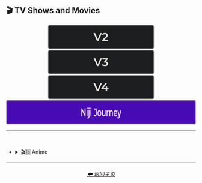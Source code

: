 <h2>🎬 TV Shows and Movies</h2>

<div align="center">

[<img src="/Images/Repo_Parts/Buttons/Version_Buttons/button_version_V2_inactive_third.webp?raw=true" alt="MidJourney V2" height="64" />](/Pages/MJ_V2/Style_Pages/Sphere/TV_and_Movies.md)
[<img src="/Images/Repo_Parts/Buttons/Version_Buttons/button_version_V3_inactive_third.webp?raw=true" alt="MidJourney V3" height="64" />](/Pages/MJ_V3/Style_Pages/Just_The_Style/TV_and_Movies.md)
[<img src="/Images/Repo_Parts/Buttons/Version_Buttons/button_version_V4_inactive_third.webp?raw=true" alt="MidJourney V4" height="64" />](/Pages/MJ_V4/Style_Pages/Just_The_Style/TV_and_Movies.md)
<br>
[<img src="/Images/Repo_Parts/Buttons/Version_Buttons/button_version_niji_active_full.webp?raw=true" alt="Niji Journey" height="64" />](/Pages/Niji_Journey/Style_Pages/TV_and_Movies.md)


</div>

<hr>
<br>


- <details><summary>🎬🈯 Anime</summary><p><div align="center">

	| Akira | Attack on Titan | Bakuman |
	| :-: | :-: | :-: |
	| <img src="/Images/Niji_Journey/MidJourney_Styles/Akira.webp?raw=true" width="256" /> | <img src="/Images/Niji_Journey/MidJourney_Styles/Attack_on_Titan.webp?raw=true" width="256" /> | <img src="/Images/Niji_Journey/MidJourney_Styles/Bakuman.webp?raw=true" width="256" /> |
	
	<br>

	| Code Geass | Cowboy Bebop | Death Note |
	| :-: | :-: | :-: |
	| <img src="/Images/Niji_Journey/MidJourney_Styles/Code_Geass.webp?raw=true" width="256" /> | <img src="/Images/Niji_Journey/MidJourney_Styles/Cowboy_Bebop.webp?raw=true" width="256" /> | <img src="/Images/Niji_Journey/MidJourney_Styles/Death_Note.webp?raw=true" width="256" /> |
	
	<br>

	| Detective Conan | Dr Stone | Dragon Ball Z |
	| :-: | :-: | :-: |
	| <img src="/Images/Niji_Journey/MidJourney_Styles/Detective_Conan.webp?raw=true" width="256" /> | <img src="/Images/Niji_Journey/MidJourney_Styles/Dr_Stone.webp?raw=true" width="256" /> | <img src="/Images/Niji_Journey/MidJourney_Styles/Dragon_Ball_Z.webp?raw=true" width="256" /> |
	
	<br>

	| Fullmetal Alchemist | Gintama | Great Teacher Onizuka |
	| :-: | :-: | :-: |
	| <img src="/Images/Niji_Journey/MidJourney_Styles/Fullmetal_Alchemist.webp?raw=true" width="256" /> | <img src="/Images/Niji_Journey/MidJourney_Styles/Gintama.webp?raw=true" width="256" /> | <img src="/Images/Niji_Journey/MidJourney_Styles/Great_Teacher_Onizuka.webp?raw=true" width="256" /> |
	
	<br>

	| Gurren Lagann | Haikyu | Hajime no Ippo |
	| :-: | :-: | :-: |
	| <img src="/Images/Niji_Journey/MidJourney_Styles/Gurren_Lagann.webp?raw=true" width="256" /> | <img src="/Images/Niji_Journey/MidJourney_Styles/Haikyu.webp?raw=true" width="256" /> | <img src="/Images/Niji_Journey/MidJourney_Styles/Hajime_no_Ippo.webp?raw=true" width="256" /> |
	
	<br>

	| Hunter_x_Hunter | Inuyasha | Jojos_Bizzare_Adventures |
	| :-: | :-: | :-: |
	| <img src="/Images/Niji_Journey/MidJourney_Styles/Hunter_x_Hunter.webp?raw=true" width="256" /> | <img src="/Images/Niji_Journey/MidJourney_Styles/Inuyasha.webp?raw=true" width="256" /> | <img src="/Images/Niji_Journey/MidJourney_Styles/Jojos_Bizzare_Adventures.webp?raw=true" width="256" /> |
	
	<br>

	| Jujutsu Kaisen | Kimetsu no Yaiba (Demon Slayer) | Koe no Katachi |
	| :-: | :-: | :-: |
	| <img src="/Images/Niji_Journey/MidJourney_Styles/Jujutsu_Kaisen.webp?raw=true" width="256" /> | <img src="/Images/Niji_Journey/MidJourney_Styles/Kimetsu_no_Yaiba_Demon_Slayer.webp?raw=true" width="256" /> | <img src="/Images/Niji_Journey/MidJourney_Styles/Koe_no_Katachi.webp?raw=true" width="256" /> |
	
	<br>

	| Mob_Psycho_100 | My_Hero_Academia | Naruto |
	| :-: | :-: | :-: |
	| <img src="/Images/Niji_Journey/MidJourney_Styles/Mob_Psycho_100.webp?raw=true" width="256" /> | <img src="/Images/Niji_Journey/MidJourney_Styles/My_Hero_Academia.webp?raw=true" width="256" /> | <img src="/Images/Niji_Journey/MidJourney_Styles/Naruto.webp?raw=true" width="256" /> |
	
	<br>

	| Pokemon | Pokémon |
	| :-: | :-: |
	| <img src="/Images/Niji_Journey/MidJourney_Styles/Pokemon.webp?raw=true" width="256" /> | <img src="/Images/Niji_Journey/MidJourney_Styles/Pokemon (2).webp?raw=true" width="256" /> |

	<br>

	| One Piece | Ruroni Kenshin |
	| :-: | :-: |
	| <img src="/Images/Niji_Journey/MidJourney_Styles/One_Piece.webp?raw=true" width="256" /> | <img src="/Images/Niji_Journey/MidJourney_Styles/Ruroni_Kenshin.webp?raw=true" width="256" /> |
	
	<br>

	| Spirited Away | Steins Gate | Sword Art Online |
	| :-: | :-: | :-: |
	| <img src="/Images/Niji_Journey/MidJourney_Styles/Spirited_Away.webp?raw=true" width="256" /> | <img src="/Images/Niji_Journey/MidJourney_Styles/Steins_Gate.webp?raw=true" width="256" /> | <img src="/Images/Niji_Journey/MidJourney_Styles/Sword_Art_Online.webp?raw=true" width="256" /> |
	
	<br>

	| Vinland Saga |
	| :-: |
	| <img src="/Images/Niji_Journey/MidJourney_Styles/Vinland_Saga.webp?raw=true" width="256" /> |

	</div></p></details>

	
<hr><!--------------->
<div align="center">
<h6><a href="/README.md">⬅ 返回主页</a></h6>
</div>